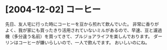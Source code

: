 # [2004-12-02] コーヒー

先日、友人宅に行った時にコーヒーを豆から煎れて飲んでいた。
非常に香りがよく、我が家にも買ったきり活用されていないミルがあるので、早速、豆と濾過機（多分違う名前）を買ってきて、ブルジョアライフを楽しんでおります。
ダーリンはコーヒーが嫌いらしいので、一人で飲んでます。
おいしいのにね。
